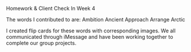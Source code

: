 Homework & Client Check In Week 4

The words I contributed to are:
Ambition
Ancient
Approach
Arrange
Arctic

I created flip cards for these words with corresponding images. 
We all communicated through iMessage and have been working together to complete our group projects. 
